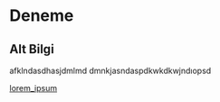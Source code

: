 # Deneme

## Alt Bilgi
afklndasdhasjdmlmd
dmnkjasndaspdkwkdkwjndıopsd

[lorem_ipsum](http://www.google.com)
